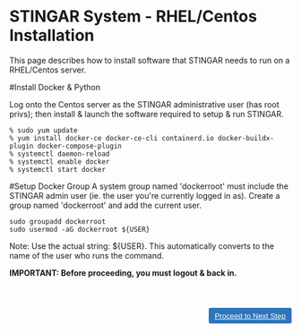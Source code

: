 STINGAR System - RHEL/Centos Installation
===============

This page describes how to install software that STINGAR needs to run on a RHEL/Centos server.

#Install Docker & Python

Log onto the Centos server as the STINGAR administrative user (has root privs); then install & launch the software required to setup & run STINGAR.

```
% sudo yum update
% yum install docker-ce docker-ce-cli containerd.io docker-buildx-plugin docker-compose-plugin
% systemctl daemon-reload
% systemctl enable docker
% systemctl start docker
```

#Setup Docker Group
A system group named 'dockerroot' must include the STINGAR admin user (ie. the user you're currently logged in as). Create a group named 'dockerroot' and add the current user.
```
sudo groupadd dockerroot
sudo usermod -aG dockerroot ${USER}
```

Note: Use the actual string: ${USER}. This automatically converts to the name of the user who runs the command.

<div style="font-weight:bold">IMPORTANT: Before proceeding, you must logout & back in.</div>

<style>
button {
  color: #ffffff;
  background-color: #2f75bc;
  padding: .5em .8em;
  border-radius: 3px;
  border: none;
}
button:hover {
  background-color: #757475;
}
a {
  color: white;
}
a:visited, a:hover {
  color: white;
}
</style>

<button style="margin-top:3em;float:right;">[Proceed to Next Step](confirm.md)</button>


